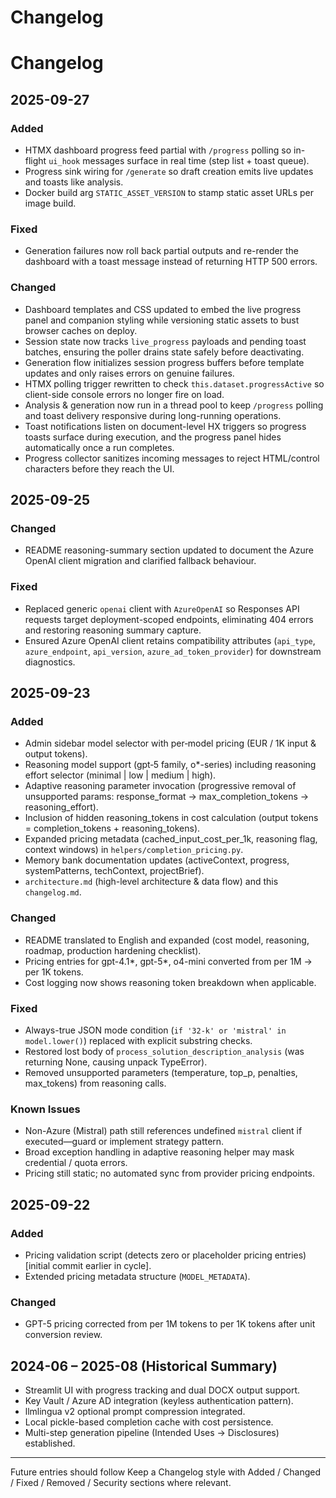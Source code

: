 # Changelog

# Changelog

## 2025-09-27
### Added
- HTMX dashboard progress feed partial with `/progress` polling so in-flight `ui_hook` messages surface in real time (step list + toast queue).
 - Progress sink wiring for `/generate` so draft creation emits live updates and toasts like analysis.
 - Docker build arg `STATIC_ASSET_VERSION` to stamp static asset URLs per image build.

### Fixed
- Generation failures now roll back partial outputs and re-render the dashboard with a toast message instead of returning HTTP 500 errors.

### Changed
- Dashboard templates and CSS updated to embed the live progress panel and companion styling while versioning static assets to bust browser caches on deploy.
- Session state now tracks `live_progress` payloads and pending toast batches, ensuring the poller drains state safely before deactivating.
 - Generation flow initializes session progress buffers before template updates and only raises errors on genuine failures.
 - HTMX polling trigger rewritten to check `this.dataset.progressActive` so client-side console errors no longer fire on load.
 - Analysis & generation now run in a thread pool to keep `/progress` polling and toast delivery responsive during long-running operations.
 - Toast notifications listen on document-level HX triggers so progress toasts surface during execution, and the progress panel hides automatically once a run completes.
 - Progress collector sanitizes incoming messages to reject HTML/control characters before they reach the UI.

## 2025-09-25
### Changed
- README reasoning-summary section updated to document the Azure OpenAI client migration and clarified fallback behaviour.

### Fixed
- Replaced generic `openai` client with `AzureOpenAI` so Responses API requests target deployment-scoped endpoints, eliminating 404 errors and restoring reasoning summary capture.
- Ensured Azure OpenAI client retains compatibility attributes (`api_type`, `azure_endpoint`, `api_version`, `azure_ad_token_provider`) for downstream diagnostics.

## 2025-09-23
### Added
- Admin sidebar model selector with per‑model pricing (EUR / 1K input & output tokens).
- Reasoning model support (gpt‑5 family, o*-series) including reasoning effort selector (minimal | low | medium | high).
- Adaptive reasoning parameter invocation (progressive removal of unsupported params: response_format → max_completion_tokens → reasoning_effort).
- Inclusion of hidden reasoning_tokens in cost calculation (output tokens = completion_tokens + reasoning_tokens).
- Expanded pricing metadata (cached_input_cost_per_1k, reasoning flag, context windows) in `helpers/completion_pricing.py`.
- Memory bank documentation updates (activeContext, progress, systemPatterns, techContext, projectBrief).
- `architecture.md` (high-level architecture & data flow) and this `changelog.md`.

### Changed
- README translated to English and expanded (cost model, reasoning, roadmap, production hardening checklist).
- Pricing entries for gpt-4.1*, gpt-5*, o4-mini converted from per 1M → per 1K tokens.
- Cost logging now shows reasoning token breakdown when applicable.

### Fixed
- Always-true JSON mode condition (`if '32-k' or 'mistral' in model.lower()`) replaced with explicit substring checks.
- Restored lost body of `process_solution_description_analysis` (was returning None, causing unpack TypeError).
- Removed unsupported parameters (temperature, top_p, penalties, max_tokens) from reasoning calls.

### Known Issues
- Non-Azure (Mistral) path still references undefined `mistral` client if executed—guard or implement strategy pattern.
- Broad exception handling in adaptive reasoning helper may mask credential / quota errors.
- Pricing still static; no automated sync from provider pricing endpoints.

## 2025-09-22
### Added
- Pricing validation script (detects zero or placeholder pricing entries) [initial commit earlier in cycle].
- Extended pricing metadata structure (`MODEL_METADATA`).

### Changed
- GPT-5 pricing corrected from per 1M tokens to per 1K tokens after unit conversion review.

## 2024-06 – 2025-08 (Historical Summary)
- Streamlit UI with progress tracking and dual DOCX output support.
- Key Vault / Azure AD integration (keyless authentication pattern).
- llmlingua v2 optional prompt compression integrated.
- Local pickle-based completion cache with cost persistence.
- Multi-step generation pipeline (Intended Uses → Disclosures) established.

---
Future entries should follow Keep a Changelog style with Added / Changed / Fixed / Removed / Security sections where relevant.
